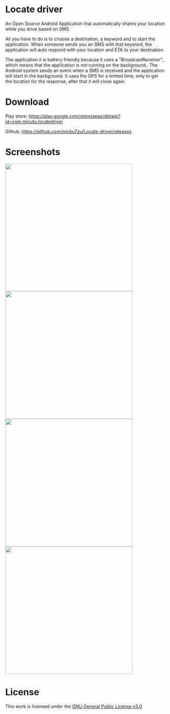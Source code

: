 # Locate driver
An Open Source Android Application that automatically shares your location while you drive based on SMS. 

All you have to do is to choose a destination, a keyword and to start the application. When someone sends you an SMS with that keyword, the application will auto respond with your location and ETA to your destination.

The application it is battery friendly because it uses a "BroadcastReceiver", which means that the application is not running on the background,. The Android system sends an event when a SMS is received and the application will start in the background. It uses the GPS for a limited time, only to get the location for the response, after that it will close again.

# Download
Play store: https://play.google.com/store/apps/details?id=com.micutu.locatedriver

Github: https://github.com/micku7zu/Locate-driver/releases

# Screenshots
<img src="http://i.imgur.com/PoqOmM2.png" width="400">
<img src="http://i.imgur.com/c7R7tZN.png" width="400">
<img src="http://i.imgur.com/pNenn0U.png" width="400">
<img src="http://i.imgur.com/dRtUsJb.png" width="400">

# License
This work is licensed under the [GNU General Public License v3.0](https://www.gnu.org/licenses/gpl-3.0.en.html)
